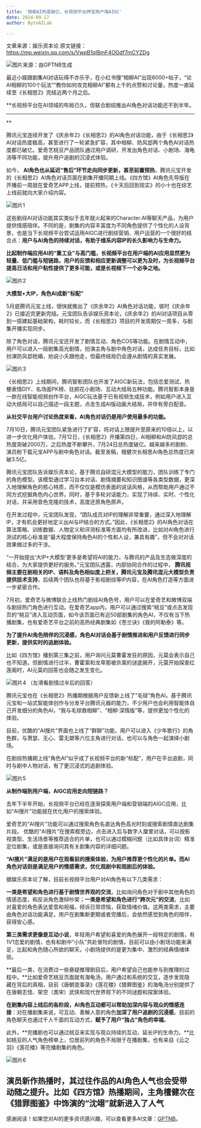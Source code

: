 ```yaml
---
title: '相柳AI热度破亿，长视频平台押宝用户端AIGC'
date: 2024-09-17
author: ByteAILab

---
```


文章来源：娱乐资本论
原文链接：https://mp.weixin.qq.com/s/VwpB1qIBmF4OGdf7mCYZDg

![图片来源：由GPTNB生成](http://www.jesonc.com/upload/8FD7B96F5E34993C64020C0DB54F4C00/1726282091296/FisD3o_r_4UgJqeAMxvfSj9MBMbK.png)

最近小娱跟剧集AI对话玩得不亦乐乎，在小红书搜“相柳AI”出现6000+帖子，“论AI相柳的100个玩法”“教你如何攻克相柳AI”都有上千的点赞和讨论量，热度一直延续至《长相思2》完结近两个月之后。

**长视频平台在AI领域的布局已久，但联合剧综推出AI角色对话功能还不到半年。

---
**

腾讯元宝连续开发了《庆余年2》《长相思2》的AI角色对话功能，由于《长相思2》AI对话热度极高，甚至进行了一轮紧急扩容，其中相柳、防风邶两个角色AI对话热度都已破亿。爱奇艺桃豆产品团队通过用户调研，开发出角色对话、小剧场、海龟汤等不同功能，提升用户追剧的沉浸式体验。

如今， **AI角色也从延迟“售后”环节走向同步更新，甚至前置预热**，腾讯元宝开发的《长相思2》AI角色对话页面在剧集开播同期上线。《四方馆》AI角色先导版在开播前一周就在爱奇艺APP上线，提前预热，《十天后回到现实》的小十也在综艺上线前就向大家介绍内容。

![图片1](http://www.jesonc.com/Fmhe5o0iCqL6okIF3yBnFGqHXkd5)

这些剧综AI对话功能其实类似于去年就火起来的Character.AI等聊天产品，为用户提供情感陪伴。不同的是，剧集的内容丰富度为不同角色提供了个性化的人设背景，也是当下长视频平台尝试运用AIGC进行剧综营销、用户运营的一个很好的结合点：**用户与AI角色的持续对话，有助于维系内容IP的长久影响力与生命力。**

**比起制作端应用AI的“重工业”与高门槛，长视频平台在用户端的AI应用显然更为轻量、低门槛与短链路，用户的反馈和相应更新调整可以更为及时，为长视频平台提高日活和用户粘性提供了更多可能，或是长视频下一个必争之地。**

![图片2](http://www.jesonc.com/Fr_UJ7YIJjKQmYYPioGsm7J0D3wd)

**大模型+大IP，角色AI成新“标配”**

5月底腾讯元宝上线，很快就推出了《庆余年2》AI角色对话功能，彼时《庆余年2》已接近完更新完结。元宝团队告诉娱乐资本论，《庆余年2》的AI对话项目从零到一搭建起基础架构，耗时较长，而《长相思2》项目的开发周期仅一周多，与剧集开播实现同步。

除了角色对话，腾讯元宝还开发了剧情互动、角色COS等功能。在剧情互动中，用户可以进入一段剧集高光剧情，扮演主角与剧中角色对话，达成任务目标，比如扮演防风邶抢婚，劝说小夭跟他走，但最终结局仍会遵从剧情的真实发展。

![图片3](http://www.jesonc.com/Fu2aQnGaGPck9o26p_ZAVTT6_oVT)

《长相思2》上线期间，腾讯智影团队也开发了AIGC新玩法，包括恋爱测试、热梗表情DIY、名场面PK榜、驻颜花小剧场、互动大结局五种功能。腾讯智影本身是一款在线智能视频创作平台，AIGC玩法基于已有视频生成技术，例如用户进入互动大结局可以自己描述一段主题，点击生成AI版动画大结局，并伴有旁白配音。

**从社交平台用户讨论热度来看，AI角色对话仍是用户使用最多的功能。**

7月10日，腾讯元宝团队紧急进行了扩容，将对话上限提升至原来的10倍以上，以进一步优化用户体验。7月12日，《长相思2》开播第四日，AI相柳和AI防风邶的总热度突破2000万，之后热度不断攀升，7月24日总热度破亿。越来越多的剧粉、演员粉下载元宝APP与剧中角色对话。截至发稿，檀健次长相思AI角色总热度已突破3.5亿。

腾讯元宝团队告诉娱乐资本论，基于腾讯自研混元大模型的能力，团队训练了专门的角色模型。该模型通过学习台本对话、剧情摘要和知识图谱等各类型数据，更深入地理解角色的核心特质，而不仅仅是模仿表面的说话风格，从而帮助用户通过不同方式挖掘角色内心世界。同时，基于多轮对话能力，实现了持续、实时、个性化对话，并采用音色克隆的技术，高度还原角色原声。

在开发过程中，元宝团队发现，“团队成员对IP的理解非常重要，通过深入地理解IP，才有机会更好地定义出AI与IP结合的方式。”因此，《长相思2》的AI角色对话在算法策略、训练数据、人物定义和评测标准等方面均有所改进，比如对AI角色进行测试的核心标准是“最大程度保持角色AI的个性和人设，兼具有趣”，但不会对对话效果做过多的干涉。

“一开始提出‘大IP+大模型’更多是希望将AI的能力，与腾讯的产品及生态做深度的结合，为大家提供更好的服务。”元宝团队透露，内部协同合作的过程中， **腾讯视频主要在剧相关的IP、语料及角色相似度上把关，腾讯元宝及腾讯混元大模型负责提供技术支持**，后续两个团队也将基于影视剧综等IP内容，在AI角色打造等方面进一步紧密合作。

7月初，爱奇艺与微博联合上线热门剧综AI角色号，用户可以在爱奇艺和微博双端与剧综热门角色进行互动。在爱奇艺app内，用户可以通过搜索“桃豆”或点击发现页的“桃豆”进入互动页面，如今该页面已有近50部剧集的角色AI，不仅有当下热播剧集，也有爱奇艺平台之前的高热经典剧集如《苍兰诀》《我的阿勒泰》等。

**为了提升AI角色陪伴的沉浸感，角色AI对话会基于剧情推进和用户反馈进行同步更新，提供实时的追剧体验。**

比如《四方馆》播到第三集之前，用户询问元莫曹霍发狂的原因，元莫会表示自己也不知道。但剧情进行过半，曹霍案和龙卑那被杀案的谜底揭开，元莫开始探查红莲阁时，AI元莫的回答也会随之发生变化。

![图片4](http://www.jesonc.com/FmDJ-ST761xdd8gSVMW1NOsj3l8r)
（左滑看剧情过半后的回答）

腾讯元宝也在《长相思2》热播期根据用户反馈新上线了“毛球”角色AI。基于腾讯元宝和一站式智能体创作与分发平台腾讯元器的能力，不少用户也会利用智能体自己开发细分的角色AI，“我与毛球救相柳”、“相柳·深情版”等，提供更加个性化的体验。

目前，优酷的“AI搜片”界面也上线了“群聊”功能，用户可以进入《少年歌行》的角色群，与萧瑟、无心、雷无桀等六位主角进行对话，也可以与角色一起演绎小剧场。

在剧综热播期上线“角色AI”似乎成了长视频平台的新“标配”，用户在平台追剧，同时与剧中人物对话，有了更沉浸式的追剧体验。

![图片5](http://www.jesonc.com/Fi-tLK_0C7QSmb7i1jV5-rNUknBN)

**从制作端到用户端，AIGC应用走向短链路？**

去年下半年开始，长视频平台已经在逐渐探索用户端和营销端的AIGC应用，比如“AI搜片”功能就在优化用户的搜索体验。

爱奇艺的“AI搜片”功能可以通过搜索角色名直达角色高光时刻或搜索剧情直达剧集片段。
优酷的“AI搜片”在搜索框旁边，点击进入后与数字人厘里对话，可以按影视类型、生活场景等推荐适合的片单，也可以通过模糊问题（比如具体台词）精准定位剧集，或是直接询问其有关剧集内容的详细问题。

**“AI搜片”满足的是用户在观看前的搜索体验，为用户推荐更个性化的片单。而AI角色对话则是满足用户的情感需求，优化观剧中和观剧后的体验。**

据娱乐资本论了解，目前长视频平台用户对AI角色有以下几类需求：

**一类是希望和角色进行基于剧情世界观的交流**，比如询问角色对于剧中其他角色的情感态度，和反派角色激辩吵架；**一类是希望和角色进行“跨次元”的交流**，比如对喜爱的角色表达爱意和祝福，倾诉日常烦恼，获取情绪价值。这两类需求，主要由角色对话功能满足，用户在剧集断更期或者完播后，会依然感觉到角色的陪伴，获得安心感。

**第三类需求更像是互动小说**，年轻用户希望和喜爱的角色展开一段特定的剧情，有1V1恋爱的剧情，也有和剧中“小队”共赴冒险的剧情，目前可以由小剧场功能来满足，比起和角色随心所欲的聊天，小剧场提供的是更为集中、激烈的经典情绪体验。

**最后一类，在消费过一些悬疑推理剧目后，用户希望自己也能参与到推理的过程中。**比如爱奇艺桃豆页面就有海龟汤，用户通过和系统的交互，逐步发现隐藏在背后的真相，目前《唐朝诡事录》《莲花楼》《猎罪图鉴》的海龟汤分别提供了在唐朝志怪、架空（类宋）武侠和现代世界观下的不同谜题和探案体验。

**在剧集内容上线后的各阶段，AI角色互动都可以帮助加深内容与观众的情感连接**：对在播剧集来说，可互动、善解人意的角色**加深了用户追剧的沉浸感**。目前的角色聊天也通过千人千面的互动方式，**赋予了用户“独占”角色的幸福**。

此外，**完播剧也可以通过桃豆来实现与观众持续的互动，延长IP的生命力。**比如桃豆的人气角色榜单上，位居前列的角色不局限于在播剧集，也有来自《云之羽》《莲花楼》等完播剧集的角色。

![图片6](http://www.jesonc.com/Fv3NinhflYkCtYSMOdqivZUbVxXG)

**演员新作热播时，其过往作品的AI角色人气也会受带动随之提升**。比如《四方馆》热播期间，主角檀健次在《猎罪图鉴》中饰演的“沈翊”就新进入了人气
---
感谢阅读！如果您对AI的更多资讯感兴趣，可以查看更多AI文章：[GPTNB](https://gptnb.com)。